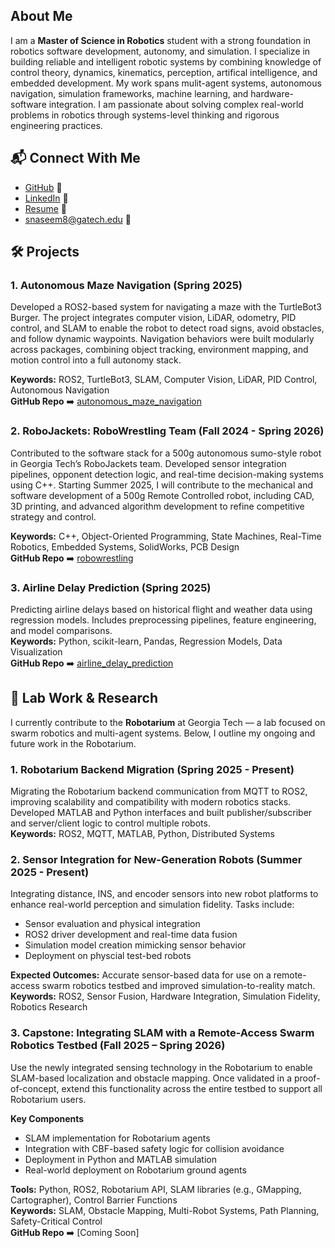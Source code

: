 ## About Me

I am a **Master of Science in Robotics** student with a strong foundation in robotics software development, autonomy, and simulation. I specialize in building reliable and intelligent robotic systems by combining knowledge of control theory, dynamics, kinematics, perception, artifical intelligence, and embedded development. My work spans mulit-agent systems, autonomous navigation, simulation frameworks, machine learning, and hardware-software integration. I am passionate about solving complex real-world problems in robotics through systems-level thinking and rigorous engineering practices.


  
## 📬 Connect With Me

- [GitHub](https://github.com/snaseem8) 🐙
- [LinkedIn](https://www.linkedin.com/in/snaseem7/) 💼
- [Resume](./Shahmeel_Naseem_Resume.pdf) 📄
- [snaseem8@gatech.edu](mailto:snaseem8@gatech.edu) 📧


  
## 🛠️ Projects

### 1. Autonomous Maze Navigation (Spring 2025)  
Developed a ROS2-based system for navigating a maze with the TurtleBot3 Burger. The project integrates computer vision, LiDAR, odometry, PID control, and SLAM to enable the robot to detect road signs, avoid obstacles, and follow dynamic waypoints. Navigation behaviors were built modularly across packages, combining object tracking, environment mapping, and motion control into a full autonomy stack.

**Keywords:** ROS2, TurtleBot3, SLAM, Computer Vision, LiDAR, PID Control, Autonomous Navigation  
**GitHub Repo** ➡️ [autonomous_maze_navigation](https://github.com/snaseem8/autonomous_maze_navigation.git)

### 2. RoboJackets: RoboWrestling Team (Fall 2024 - Spring 2026)  
Contributed to the software stack for a 500g autonomous sumo-style robot in Georgia Tech’s RoboJackets team. Developed sensor integration pipelines, opponent detection logic, and real-time decision-making systems using C++. Starting Summer 2025, I will contribute to the mechanical and software development of a 500g Remote Controlled robot, including CAD, 3D printing, and advanced algorithm development to refine competitive strategy and control.

**Keywords:** C++, Object-Oriented Programming, State Machines, Real-Time Robotics, Embedded Systems, SolidWorks, PCB Design  
**GitHub Repo** ➡️ [robowrestling](https://github.com/snaseem8/robowrestling.git)

### 3. Airline Delay Prediction (Spring 2025)  
Predicting airline delays based on historical flight and weather data using regression models. Includes preprocessing pipelines, feature engineering, and model comparisons.  
**Keywords:** Python, scikit-learn, Pandas, Regression Models, Data Visualization  
**GitHub Repo** ➡️ [airline_delay_prediction](https://github.com/snaseem8/airline_delay_prediction.git)


    
## 🧪 Lab Work & Research

I currently contribute to the **Robotarium** at Georgia Tech — a lab focused on swarm robotics and multi-agent systems. Below, I outline my ongoing and future work in the Robotarium.

### 1. Robotarium Backend Migration (Spring 2025 - Present)  
Migrating the Robotarium backend communication from MQTT to ROS2, improving scalability and compatibility with modern robotics stacks. Developed MATLAB and Python interfaces and built publisher/subscriber and server/client logic to control multiple robots.  
**Keywords:** ROS2, MQTT, MATLAB, Python, Distributed Systems  

### 2. Sensor Integration for New-Generation Robots (Summer 2025 - Present)  
Integrating distance, INS, and encoder sensors into new robot platforms to enhance real-world perception and simulation fidelity. Tasks include:
- Sensor evaluation and physical integration  
- ROS2 driver development and real-time data fusion  
- Simulation model creation mimicking sensor behavior
- Deployment on physcial test-bed robots

**Expected Outcomes:** Accurate sensor-based data for use on a remote-access swarm robotics testbed and improved simulation-to-reality match.  
**Keywords:** ROS2, Sensor Fusion, Hardware Integration, Simulation Fidelity, Robotics Research  

### 3. Capstone: Integrating SLAM with a Remote-Access Swarm Robotics Testbed (Fall 2025 – Spring 2026)

Use the newly integrated sensing technology in the Robotarium to enable SLAM-based localization and obstacle mapping. Once validated in a proof-of-concept, extend this functionality across the entire testbed to support all Robotarium users.

**Key Components**
- SLAM implementation for Robotarium agents  
- Integration with CBF-based safety logic for collision avoidance  
- Deployment in Python and MATLAB simulation 
- Real-world deployment on Robotarium ground agents  

**Tools:** Python, ROS2, Robotarium API, SLAM libraries (e.g., GMapping, Cartographer), Control Barrier Functions  
**Keywords:** SLAM, Obstacle Mapping, Multi-Robot Systems, Path Planning, Safety-Critical Control    
**GitHub Repo** ➡️ [Coming Soon]
